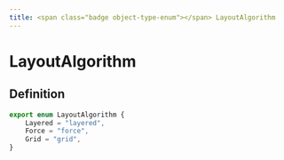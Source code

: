 ```yaml
---
title: <span class="badge object-type-enum"></span> LayoutAlgorithm
---
```

# <span class="badge object-type-enum"></span> LayoutAlgorithm

## Definition

```typescript
export enum LayoutAlgorithm {
	Layered = "layered",
	Force = "force",
	Grid = "grid",
}

```
